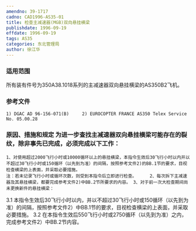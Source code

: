 ```yaml
---
amendno: 39-1717
cadno: CAD1996-AS35-01
title: 检查主减速器(MGB)双向悬挂横梁
publishdate: 1996-09-19
effdate: 1996-09-19
tags: AS35
categories: 东北管理局
author: 徐江华
---
```


### 适用范围 
所有装有件号为350A38.1018系列的主减速器双向悬挂横梁的AS350B2飞机。

### 参考文件
    1) DGAC AD 96-156-071(B)     2) EUROCOPTER FRANCE AS350 Telex Service No. 05.00.28 

### 原因、措施和规定 为进一步查找主减速器双向悬挂横梁可能存在的裂纹，除非事先已完成，必须完成以下工作： 
    1、对使用超过2000飞行小时或10000循环以上的悬挂横梁，本指令生效后30飞行小时以内并以不超过30飞行小时或150循环（以先到为准）的间隔，按照参考文件2)的BB.1节的要求，目视检查横梁的上表面，并采取必要措施。 
    注：若未记录飞行小时或循环次数，则受到本指令后立即进行检查。     2、每次拆下主减速器及其悬挂横梁，都要完成参考文件2)中BB.2节所要求的内容。 3、对于前一次大检查期间尚未更换新件的悬挂横梁： 
  
3.1
 本指令生效后30飞行小时以内，并以不超过30飞行小时或150循环（以先到为准）的间隔，按照参考文件2）中BB.1节的要求，目视检查横梁的上表面，并采取必要措施。 
3.2
 在本指令生效后550飞行小时或2750循环（以先到为准）之内，完成参考文件2）中BB.2节内容。

